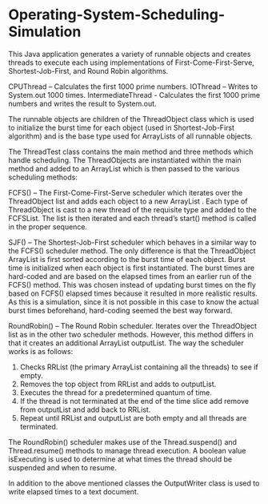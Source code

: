 # Operating-System-Scheduling-Simulation
This Java application generates a variety of runnable objects and creates threads to execute each using implementations of First-Come-First-Serve, Shortest-Job-First, and Round Robin algorithms.

CPUThread – Calculates the first 1000 prime numbers.
IOThread – Writes to System.out 1000 times.
IntermediateThread  - Calculates the first 1000 prime numbers and writes the result to System.out.

The runnable objects are children of the ThreadObject class which is used to initialize the burst time for each object (used in Shortest-Job-First algorithm) and is the base type used for ArrayLists of all runnable objects.

The ThreadTest class contains the main method and three methods which handle scheduling. The ThreadObjects are instantiated within the main method and added to an ArrayList <ThreadObject> which is then passed to the various scheduling methods:

FCFS() – The First-Come-First-Serve scheduler which iterates over the ThreadObject list and adds each object to a new ArrayList <Thread>. Each type of ThreadObject is cast to a new thread of the requisite type and added to the FCFSList<Thread>. The list is then iterated and each thread’s start() method is called in the proper sequence.

SJF() – The Shortest-Job-First scheduler which behaves in a similar way to the FCFS() scheduler method. The only difference is that the ThreadObject ArrayList is first sorted according to the burst time of each object. Burst time is initialized when each object is first instantiated. The burst times are hard-coded and are based on the elapsed times from an earlier run of the FCFS() method. This was chosen instead of updating burst times on the fly based on FCFS() elapsed times because it resulted in more realistic results. As this is a simulation, since it is not possible in this case to know the actual burst times beforehand, hard-coding seemed the best way forward.

RoundRobin() – The Round Robin scheduler. Iterates over the ThreadObject list as in the other two scheduler methods. However, this method differs in that it creates an additional ArrayList<Thread> outputList. The way the scheduler works is as follows:

1.	Checks RRList (the primary ArrayList containing all the threads) to see if empty.
2.	Removes the top object from RRList and adds to outputList.
3.	Executes the thread for a predetermined quantum of time.
4.	If the thread is not terminated at the end of the time slice add remove from outputList and add back to RRList.
5.	Repeat until RRList and outputList are both empty and all threads are terminated.

The RoundRobin() scheduler makes use of the Thread.suspend() and Thread.resume() methods to manage thread execution. A boolean value isExecuting is used to determine at what times the thread should be suspended and when to resume.

In addition to the above mentioned classes the OutputWriter class is used to write elapsed times to a text document.
